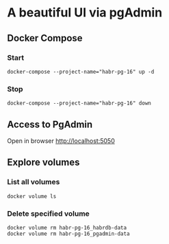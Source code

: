 # A beautiful UI via pgAdmin

## Docker Compose
### Start
```shell
docker-compose --project-name="habr-pg-16" up -d
```

### Stop
```shell
docker-compose --project-name="habr-pg-16" down
```

## Access to PgAdmin
Open in browser [http://localhost:5050](http://localhost:5050)

## Explore volumes
### List all volumes
```shell
docker volume ls
```

### Delete specified volume
```shell
docker volume rm habr-pg-16_habrdb-data
docker volume rm habr-pg-16_pgadmin-data
```
